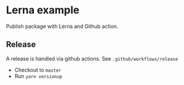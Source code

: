 # Lerna example

Publish package with Lerna and Github action.

## Release

A release is handled via github actions. See `.github/workflows/release`

* Checkout to `master`
* Run `yarn versionup`